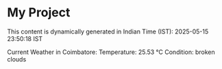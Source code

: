 # My Project

This content is dynamically generated in Indian Time (IST): 2025-05-15 23:50:18 IST


Current Weather in Coimbatore:
Temperature: 25.53 °C
Condition: broken clouds
